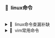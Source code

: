### 📌&nbsp;&nbsp;linux命令
</br>
<details>
<summary>🧩&nbsp;&nbsp;linux命令查漏补缺</summary>
</br>

![](/doc/Mind%20maps/linux/res/linux命令.png)

</details>

<details>
<summary>🧩&nbsp;&nbsp;vim常用命令</summary>
</br>

![](/doc/Mind%20maps/linux/res/vim常用命令.png)

</details>

</details>

